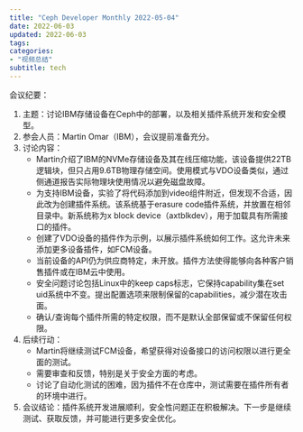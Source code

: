 ```yaml
---
title: "Ceph Developer Monthly 2022-05-04"
date: 2022-06-03
updated: 2022-06-03
tags:
categories:
- "视频总结"
subtitle: tech
---
```



会议纪要：

1. 主题：讨论IBM存储设备在Ceph中的部署，以及相关插件系统开发和安全模型。
2. 参会人员：Martin Omar（IBM），会议提前准备充分。
3. 讨论内容：
   - Martin介绍了IBM的NVMe存储设备及其在线压缩功能，该设备提供22TB逻辑块，但只占用9.6TB物理存储空间。使用模式与VDO设备类似，通过侧通道报告实际物理块使用情况以避免磁盘故障。
   - 为支持IBM设备，实验了将代码添加到video组件附近，但发现不合适，因此改为创建插件系统。该系统基于erasure code插件系统，并放置在相邻目录中。新系统称为x block device（axtblkdev），用于加载具有所需接口的插件。
   - 创建了VDO设备的插件作为示例，以展示插件系统如何工作。这允许未来添加更多设备插件，如FCM设备。
   - 当前设备的API仍为供应商特定，未开放。插件方法使得能够向各种客户销售插件或在IBM云中使用。
   - 安全问题讨论包括Linux中的keep caps标志，它保持capability集在set uid系统中不变。提出配置选项来限制保留的capabilities，减少潜在攻击面。
   - 确认/查询每个插件所需的特定权限，而不是默认全部保留或不保留任何权限。
4. 后续行动：
   - Martin将继续测试FCM设备，希望获得对设备接口的访问权限以进行更全面的测试。
   - 需要审查和反馈，特别是关于安全方面的考虑。
   - 讨论了自动化测试的困难，因为插件不在仓库中，测试需要在插件所有者的环境中进行。
5. 会议结论：插件系统开发进展顺利，安全性问题正在积极解决。下一步是继续测试、获取反馈，并可能进行更多安全优化。